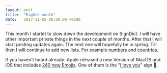 ```yaml
---
layout: post
title:  "Eighth month"
date:   2017-11-05 08:00:00 +0100
---
```

This month I startet to slow down the development on
SignDict. I will have other important private things
in the next couple of months. After that I will start
posting updates again. The next one will hopefully
be in spring. Till then I will continue to add
new lists. For example
[numbers](https://signdict.org/list/11-zahlen) and
[countries](https://signdict.org/list/5-l%C3%A4nder).

If you haven't heard already: Apple released a new
Version of MacOS and iOS that includes [240 new Emojis](https://blog.emojipedia.org/ios-11-1-emoji-changelog/).
One of them is the "[I love you](https://en.wikipedia.org/wiki/ILY_sign)" sign 🤟.

